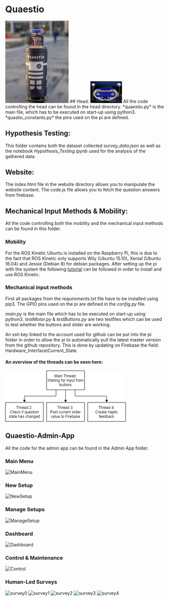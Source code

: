 # Quaestio
<img src="https://github.com/ledangaravi/Quaestio/blob/master/Schematics/robotWhole.png" width="200">
## Head:
<img src="https://github.com/ledangaravi/Quaestio/blob/master/Schematics/head.png" width="100">
All the code controlling the head can be found in the head directory.
*quaestio.py* is the main file, which has to be executed on start-up using python3.
*quastio_constants.py* the pins used on the pi are defined.

## Hypothesis Testing:
This folder contains both the dataset collected *survey_data.json* as well as the notebook *Hypothesis_Testing.ipynb* used for the analysis of the gathered data.

## Website:
The index.html file in the website directory allows you to manipulate the website content. The code.js file allows you to fetch the question answers from firebase.

## Mechanical Input Methods & Mobility:
All the code controlling both the mobility and the mechanical input methods can be found in this folder.

### Mobility
For the ROS Kinetic Ubuntu is installed on the Raspberry Pi, this is due to the fact that ROS Kinetic only supports Wily (Ubuntu 15.10), Xenial (Ubuntu 16.04) and Jessie (Debian 8) for debian packages. After setting up the pi with the system the following [tutorial](http://wiki.ros.org/ROSberryPi/Installing%20ROS%20Kinetic%20on%20the%20Raspberry%20Pi) can be followed in order to install and use ROS Kinetic.

### Mechanical input methods
First all packages from the *requirements.txt* file have to be installed using pip3.
The GPIO pins used on the pi are defined in the *config.py* file. 

*main.py* is the main file which has to be executed on start-up using python3.
*testMotor.py* & *testButtons.py* are two testfiles which can be used to test whether the buttons and slider are working.

An ssh key linked to the account used for github can be put into the pi folder in order to allow the pi to automatically pull the latest master version from the github repository. This is done by updating on Firebase the field: Hardware_Interface\Current_State.

#### An overview of the threads can be seen here:
![Threads](https://github.com/ledangaravi/Quaestio/blob/master/Schematics/inputThreads.png)

## Quaestio-Admin-App
All the code for the admin app can be found in the Admin App folder.

### Main Menu
![MainMenu](https://user-images.githubusercontent.com/31923016/70916473-a69d1000-2013-11ea-8b67-fc2280e68029.png)

### New Setup
![NewSetup](https://user-images.githubusercontent.com/31923016/70916615-e5cb6100-2013-11ea-9b9b-c3cbcb873023.png)

### Manage Setups
![ManageSetup](https://user-images.githubusercontent.com/31923016/70916613-e5cb6100-2013-11ea-94c2-e6827fd31d02.png)

### Dashboard
![Dashboard](https://user-images.githubusercontent.com/31923016/70916616-e663f780-2013-11ea-88f1-d75482c42ce6.png)

### Control & Maintenance
![Control](https://user-images.githubusercontent.com/31923016/70916619-e663f780-2013-11ea-952e-c8fa3406c9d3.png)

### Human-Led Surveys
![survey0](https://user-images.githubusercontent.com/31923016/70916611-e5cb6100-2013-11ea-8ac7-5cce527ab6d9.png)
![survey1](https://user-images.githubusercontent.com/31923016/70916612-e5cb6100-2013-11ea-8ab0-041633b496b1.png)
![survey2](https://user-images.githubusercontent.com/31923016/70916617-e663f780-2013-11ea-9910-c0b029aaff41.png)
![survey3](https://user-images.githubusercontent.com/31923016/70916621-e6fc8e00-2013-11ea-9a82-4d5a747b6c78.png)
![survey4](https://user-images.githubusercontent.com/31923016/70917280-f0d2c100-2014-11ea-9c7f-d57aec01f34e.png)


